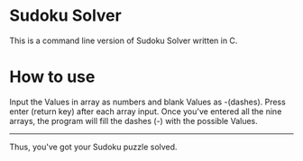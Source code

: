 Sudoku Solver
=============
This is a command line version of Sudoku Solver written in C.

How to use
============
Input the Values in array as numbers and blank Values as -(dashes).
Press enter (return key) after each array input. Once you've entered all the nine arrays, the program will fill the dashes (-) with the possible Values.
*********************************************************
Thus, you've got your Sudoku puzzle solved. 
